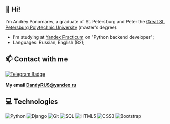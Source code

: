 ## 👋 Hi! 

I'm Andrey Ponomarev, a graduate of St. Petersburg and Peter the [Great St. Petersburg Polytechnic University](https://english.spbstu.ru/) (master's degree).

+ I'm studying at [Yandex Practicum](https://practicum.yandex.ru/) on "Python backend developer";
+ Languages: Russian, English (B2);

## 📫 Contact with me<br>
[![Telegram Badge](https://img.shields.io/badge/-AndreyPonomarev-0088CC?style=flat&logo=vk&logoColor=white)](https://vk.com/id517987 "Russian social network")
<br>
<br>
<b> My email DandyRUS@yandex.ru </b>

## 💻 Technologies
![Python](https://img.shields.io/badge/-Python-8fcfd1?style=flat&logo=Python)
![Django](https://img.shields.io/badge/Django-092E20?style=flat&logo=django&logoColor=white)
![Git](https://img.shields.io/badge/-Git-gray?style=flat&logo=git)
![SQL](https://img.shields.io/badge/-MySQL-blue?style=flat&logo=Mysql&logoColor=black)
![HTML5](https://img.shields.io/badge/-HTML5-E34F26?style=flat&logo=html5&logoColor=white)
![CSS3](https://img.shields.io/badge/CSS3-%231572B6.svg?style=flat&logo=css3&logoColor=white)
![Bootstrap](https://img.shields.io/badge/-Bootstrap-563D7C?style=flat&logo=bootstrap)



<!---
- 👋 Hi, I’m @DandyBoo
- 👀 I’m interested in ...
- 🌱 I’m currently learning ...
- 💞️ I’m looking to collaborate on ...
- 📫 How to reach me ...
--->

<!---
DandyBoo/DandyBoo is a ✨ special ✨ repository because its `README.md` (this file) appears on your GitHub profile.
You can click the Preview link to take a look at your changes.
--->
